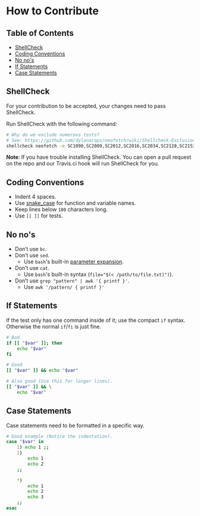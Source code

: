 # How to Contribute


## Table of Contents
<!-- vim-markdown-toc GFM -->

* [ShellCheck](#shellcheck)
* [Coding Conventions](#coding-conventions)
* [No no's](#no-nos)
* [If Statements](#if-statements)
* [Case Statements](#case-statements)

<!-- vim-markdown-toc -->


## ShellCheck

For your contribution to be accepted, your changes need to pass
ShellCheck.

Run ShellCheck with the following command:

```sh
# Why do we exclude numerous tests?
# See: https://github.com/dylanaraps/neofetch/wiki/Shellcheck-Exclusions
shellcheck neofetch -e SC1090,SC2009,SC2012,SC2016,SC2034,SC2128,SC2153,SC2154,SC2178,SC2010,SC1004,SC1091,SC1117
```

**Note**: If you have trouble installing ShellCheck. You can open a pull
request on the repo and our Travis.ci hook will run ShellCheck for you.


## Coding Conventions

- Indent 4 spaces.
- Use [snake_case](https://en.wikipedia.org/wiki/Snake_case) for function
  and variable names.
- Keep lines below `100` characters long.
- Use `[[ ]]` for tests.


## No no's

- Don’t use `bc`.
- Don’t use `sed`.
    - Use `bash`'s built-in [parameter expansion](http://wiki.bash-hackers.org/syntax/pe).
- Don’t use `cat`.
    - Use `bash`'s built-in syntax (`file="$(< /path/to/file.txt)")`).
- Don’t use `grep "pattern" | awk '{ printf }'`.
    - Use `awk '/pattern/ { printf }'`


## If Statements

If the test only has one command inside of it; use the compact `if`
syntax. Otherwise the normal `if`/`fi` is just fine.

```sh
# Bad
if [[ "$var" ]]; then
    echo "$var"
fi

# Good
[[ "$var" ]] && echo "$var"

# Also good (Use this for longer lines).
[[ "$var" ]] && \
    echo "$var"
```


## Case Statements

Case statements need to be formatted in a specific way.

```sh
# Good example (Notice the indentation).
case "$var" in
    1) echo 1 ;;
    2)
        echo 1
        echo 2
    ;;

    *)
        echo 1
        echo 2
        echo 3
    ;;
esac
```
